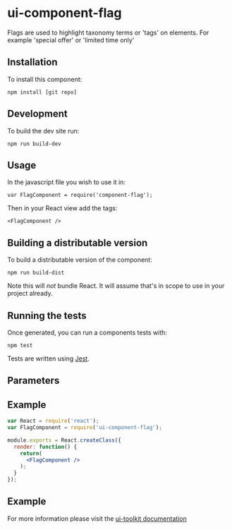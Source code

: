 # ui-component-flag
Flags are used to highlight taxonomy terms or 'tags' on elements. For example 'special offer' or 'limited time only'

## Installation
To install this component:

`npm install [git repo]`

## Development
To build the dev site run:

`npm run build-dev`

## Usage
In the javascript file you wish to use it in:

`var FlagComponent = require('component-flag');`

Then in your React view add the tags:

`<FlagComponent />`

## Building a distributable version
To build a distributable version of the component:

`npm run build-dist`

Note this will *not* bundle React. It will assume that's in scope to use in your project already.

## Running the tests
Once generated, you can run a components tests with:

`npm test`

Tests are written using [Jest](https://facebook.github.io/jest/).

## Parameters

## Example

```jsx
var React = require('react');
var FlagComponent = require('ui-component-flag');

module.exports = React.createClass({
  render: function() {
    return(
      <FlagComponent />
    );
  }
});
```

## Example
For more information please visit the [ui-toolkit documentation](http://hungrygeek.holidayextras.co.uk/ui-toolkit)
